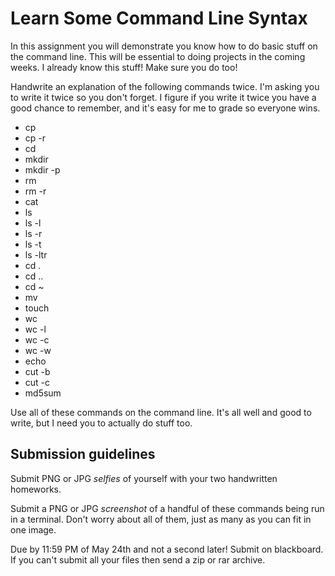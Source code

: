 # Learn Some Command Line Syntax

In this assignment you will demonstrate you know how to do basic stuff on the command line. This will be essential to doing projects in the coming weeks. I already know this stuff! Make sure you do too!

Handwrite an explanation of the following commands twice. I'm asking you to write it twice so you don't forget. I figure if you write it twice you have a good chance to remember, and it's easy for me to grade so everyone wins.

* cp
* cp -r
* cd
* mkdir
* mkdir -p
* rm 
* rm -r
* cat
* ls
* ls -l
* ls -r
* ls -t
* ls -ltr
* cd .
* cd ..
* cd ~
* mv
* touch
* wc
* wc -l
* wc -c
* wc -w
* echo
* cut -b
* cut -c
* md5sum

Use all of these commands on the command line. It's all well and good to write, but I need you to actually do stuff too.

## Submission guidelines

Submit PNG or JPG *selfies* of yourself with your two handwritten homeworks. 

Submit a PNG or JPG *screenshot* of a handful of these commands being run in a terminal.
Don't worry about all of them, just as many as you can fit in one image.

Due by 11:59 PM of May 24th and not a second later! Submit on blackboard. If you can't submit all your files then send a zip or rar archive.
